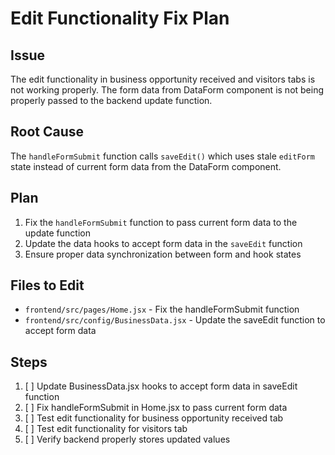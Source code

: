 # Edit Functionality Fix Plan

## Issue
The edit functionality in business opportunity received and visitors tabs is not working properly. The form data from DataForm component is not being properly passed to the backend update function.

## Root Cause
The `handleFormSubmit` function calls `saveEdit()` which uses stale `editForm` state instead of current form data from the DataForm component.

## Plan
1. Fix the `handleFormSubmit` function to pass current form data to the update function
2. Update the data hooks to accept form data in the `saveEdit` function
3. Ensure proper data synchronization between form and hook states

## Files to Edit
- `frontend/src/pages/Home.jsx` - Fix the handleFormSubmit function
- `frontend/src/config/BusinessData.jsx` - Update the saveEdit function to accept form data

## Steps
1. [ ] Update BusinessData.jsx hooks to accept form data in saveEdit function
2. [ ] Fix handleFormSubmit in Home.jsx to pass current form data
3. [ ] Test edit functionality for business opportunity received tab
4. [ ] Test edit functionality for visitors tab
5. [ ] Verify backend properly stores updated values
